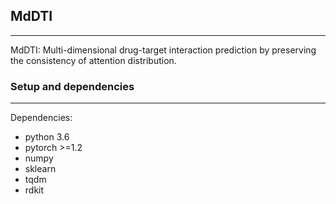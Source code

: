 ## MdDTI
---
MdDTI: Multi-dimensional drug-target interaction prediction by preserving the consistency of attention distribution.

### Setup and dependencies
---
Dependencies:
* python 3.6
* pytorch >=1.2
* numpy
* sklearn
* tqdm
* rdkit
